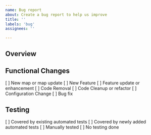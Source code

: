 ```yaml
---
name: Bug report
about: Create a bug report to help us improve
title: ''
labels: 'bug'
assignees: ''

---
```



## Overview
<!-- What changes did you make? Provide a summary of the updates included in this pull request -->

## Functional Changes
<!-- Put an X next to an item -->
[ ] New map or map update
[ ] New Feature
[ ] Feature update or enhancement
[ ] Code Removal
[ ] Code Cleanup or refactor
[ ] Configuration Change
[ ] Bug fix

<!-- If fixing a bug, uncomment the below and fill in each section -->
<!--
## Bug Fix

### Issue number or Reproduction Steps  (if no existing issue, how can the bug be reproduced?)

### Root Cause (What caused the bug?)

### Fix description (How is the bug fixed?)

-->


## Testing
<!-- Place an X next to any that apply -->

[ ] Covered by existing automated tests
[ ] Covered by newly added automated tests
[ ] Manually tested
[ ] No testing done

<!-- 
  If manually tested, uncomment the section below and list the test-case scenarios manually tested.
-->
<!--
### Manual Testing
 
-->


<!-- If there any user facing changes, uncomment the section below and include screenshots -->
<!--
## Screens Shots

### Before

### After
-->


<!-- Uncomment the next section and add here any extra notes that would be helpful to reviewers -->

<!--
## Additional Review Notes
-->

<!--
Code standards and PR guidelines can be found at:
https://github.com/triplea-game/triplea/tree/master/docs/dev
-->

